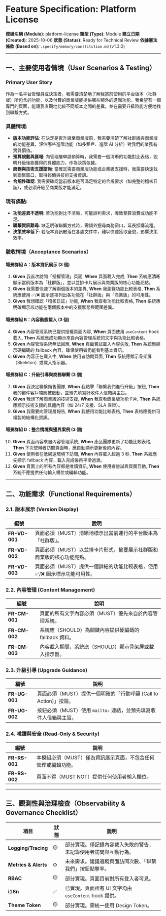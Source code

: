 # Feature Specification: Platform License

**模組名稱 (Module)**: platform-license
**類型 (Type)**: Module
**建立日期 (Created)**: 2025-10-06
**狀態 (Status)**: Ready for Technical Review
**依據憲法條款 (Based on)**: `.specify/memory/constitution.md` (v1.3.0)

---

## 一、主要使用者情境（User Scenarios & Testing）

### Primary User Story
作為一名平台管理員或決策者，我需要清楚地了解我當前使用的平台版本（社群版）所包含的功能，以及付費的商業版能提供哪些額外的進階功能。我希望有一個專門的頁面，能讓我直觀地比較不同版本之間的差異，並在需要升級時能方便地找到聯繫方式。

### 具體情境:
- **版本功能評估**: 在決定是否升級至商業版前，我需要清楚了解社群版與商業版的功能差異，評估哪些進階功能（如多租戶、進階 AI 分析）對我們的業務有實質價值。
- **預算規劃與匯報**: 向管理層申請預算時，我需要一個清晰的功能對比表格，說明升級後能獲得的具體能力，作為決策依據。
- **商務與技術支援諮詢**: 當確定需要商業版功能或企業級支援時，我需要快速找到聯繫窗口，取得報價與技術支援資訊。
- **合規性確認**: 我需要確認當前版本是否滿足特定的合規要求（如完整的稽核日誌），或必須升級至商業版才能滿足。

### 現有痛點:
- **功能差異不透明**: 若功能對比不清晰，可能誤判需求，導致預算浪費或功能不足。
- **聯繫資訊難尋**: 缺乏明確聯繫方式時，需額外搜尋商務窗口，延長採購流程。
- **決策效率低下**: 若版本資訊散落在各處文件中，難以快速獲取全貌，影響決策效率。

### 驗收情境（Acceptance Scenarios）

#### 場景群組 A：版本資訊展示 (3 個)
1.  **Given** 我首次訪問「授權管理」頁面, **When** 頁面載入完成, **Then** 系統應清晰顯示當前版本為「社群版」，並以並排卡片展示與商業版的核心功能亮點。
2.  **Given** 我需要快速了解兩個版本的差異, **When** 我瀏覽功能比較表格, **Then** 系統應使用 ✅/❌ 圖示逐項列出各功能在「社群版」與「商業版」的可用性。
3.  **Given** 我想確認「稽核日誌」功能, **When** 我查看功能比較表格, **Then** 系統應明確顯示該功能在兩個版本中的支援狀態與範圍差異。

#### 場景群組 B：內容動態載入 (3 個)
4.  **Given** 內容管理系統已提供授權頁面內容, **When** 頁面使用 `useContent` hook 載入, **Then** 系統應成功顯示來自內容管理系統的文字與功能比較表格。
5.  **Given** 內容管理系統無法回應, **When** 頁面嘗試載入內容失敗, **Then** 系統應顯示硬編碼的 fallback 內容，確保使用者仍能看到基本資訊。
6.  **Given** 內容正在載入中, **When** 使用者訪問頁面, **Then** 系統應顯示骨架屏（Skeleton）或載入指示器。

#### 場景群組 C：升級引導與商務聯繫 (3 個)
7.  **Given** 我決定聯繫銷售團隊, **When** 我點擊「聯繫我們進行升級」按鈕, **Then** 我的郵件客戶端應被啟動，並預先填寫好收件人信箱與主旨。
8.  **Given** 我想了解商業版的技術支援, **When** 我查看商業版功能卡片, **Then** 系統應顯示技術支援的具體內容（如 24/7 支援、SLA 保證）。
9.  **Given** 我需要向管理層報告, **When** 我使用功能比較表格, **Then** 表格應提供可複製的結構化資訊。

#### 場景群組 D：整合情境與邊界案例 (3 個)
10. **Given** 頁面內容來自內容管理系統, **When** 產品團隊更新了功能比較表格, **Then** 下次使用者訪問頁面時，應自動顯示更新後的內容。
11. **Given** 使用者在低網速環境下訪問, **When** 內容載入超過 3 秒, **Then** 系統應先顯示 fallback 內容，載入完成後再平滑過渡。
12. **Given** 頁面上的所有內容都是唯讀資訊, **When** 使用者嘗試與頁面互動, **Then** 系統不應提供任何輸入欄位或編輯功能。

---

## 二、功能需求（Functional Requirements）

### 2.1. 版本展示 (Version Display)
| 編號 | 說明 |
|------|------|
| **FR-VD-001** | 頁面必須（MUST）清晰地標示出當前運行的平台版本為「社群版」。 |
| **FR-VD-002** | 頁面必須（MUST）以並排卡片形式，摘要展示社群版和商業版的核心功能亮點。 |
| **FR-VD-003** | 頁面必須（MUST）提供一個詳細的功能比較表格，使用 ✅/❌ 圖示標示功能可用性。 |

### 2.2. 內容管理 (Content Management)
| 編號 | 說明 |
|------|------|
| **FR-CM-001** | 頁面的所有文字內容必須（MUST）優先來自於內容管理系統。 |
| **FR-CM-002** | 系統應（SHOULD）為關鍵內容提供硬編碼的 fallback 資料。 |
| **FR-CM-003** | 內容載入期間，系統應（SHOULD）顯示骨架屏或載入指示器。 |

### 2.3. 升級引導 (Upgrade Guidance)
| 編號 | 說明 |
|------|------|
| **FR-UG-001** | 頁面必須（MUST）提供一個明確的「行動呼籲 (Call to Action)」按鈕。 |
| **FR-UG-002** | 按鈕必須（MUST）使用 `mailto:` 連結，並預先填寫收件人信箱與主旨。 |

### 2.4. 唯讀與安全 (Read-Only & Security)
| 編號 | 說明 |
|------|------|
| **FR-RS-001** | 本模組必須（MUST）僅為資訊展示頁面，不包含任何管理或編輯功能。 |
| **FR-RS-002** | 頁面不得（MUST NOT）提供任何使用者輸入欄位。 |

---

## 三、觀測性與治理檢查（Observability & Governance Checklist）
| 項目 | 狀態 | 說明 |
|------|------|------|
| **Logging/Tracing** | 🟡 | 部分實現。僅記錄內容載入失敗的警告，未記錄使用者訪問與互動行為。 |
| **Metrics & Alerts** | ⚙️ | 未來需求。建議追蹤頁面訪問次數、「聯繫我們」按鈕點擊率。 |
| **RBAC** | 🟡 | 部分實現。頁面目前對所有登入者可見。 |
| **i18n** | ✅ | 已實現。頁面所有 UI 文字均由 `useContent` hook 提供。 |
| **Theme Token** | 🟡 | 部分實現。需統一使用 Design Token。 |